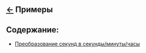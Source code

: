 [&larr;](../readme.md "PHP") Примеры
------------------------------------

## <a name="content"></a> Содержание:
- [Преобразование секунд в секунды/минуты/часы](readme.md "Преобразование секунд в секунды/минуты/часы")